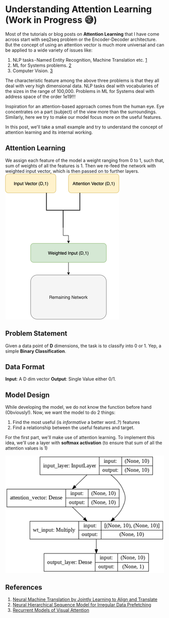 # Understanding Attention Learning (Work in Progress :sweat_smile:)

Most of the tutorials or blog posts on **Attention Learning** that I have come across start with seq2seq problem or the Encoder-Decoder architecture. But the concept of using an attention vector is much more universal and can be applied to a wide variety of issues like:
1. NLP tasks - Named Entity Recognition, Machine Translation etc. [1](#references)
2. ML for Systems problems. [2](#references)
3. Computer Vision. [3](#references)

The characteristic feature among the above three problems is that they all deal with very high dimensional data. NLP tasks deal with vocabularies of the sizes in the range of 100,000. Problems in ML for Systems deal with address space of the order 1e19!!!

Inspiration for an attention-based approach comes from the human eye. Eye concentrates on a part (subject) of the view more than the surroundings. Similarly, here we try to make our model focus more on the useful features.

In this post, we'll take a small example and try to understand the concept of attention learning and its internal working.

## Attention Learning
We assign each feature of the model a weight ranging from 0 to 1, such that, sum of weights of all the features is 1. Then we re-feed the network with weighted input vector, which is then passed on to further layers.
![](/images/2020-02-09/attention_diagram.png "Attention Working")

## Problem Statement
Given a data point of **D** dimensions, the task is to classify into 0 or 1. Yep, a simple **Binary Classification**.

## Data Format
**Input**: A D dim vector
**Output**: Single Value either 0/1.

## Model Design
While developing the model, we do not know the function before hand (Obviously!). Now, we want the model to do 2 things:
1. Find the most useful (is *informative* a better word..?) features
2. Find a relationship between the useful features and target.

For the first part, we'll make use of attention learning. To implement this idea, we'll use a layer with **softmax activation** (to ensure that sum of all the attention values is 1)


![](/images/2020-02-09/model_design.png "Model Design")

## References
1. [Neural Machine Translation by Jointly Learning to Align and Translate](https://arxiv.org/abs/1409.0473)
2. [Neural Hierarchical Sequence Model for Irregular Data Prefetching](https://www.cs.utexas.edu/~akanksha/neural_hierarchical_shi_2019.pdf)
3. [Recurrent Models of Visual Attention](https://arxiv.org/abs/1406.6247)